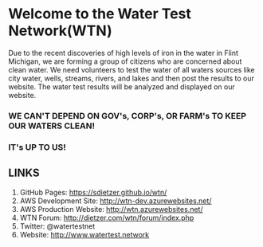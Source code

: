 # Welcome to the Water Test Network(WTN)
Due to the recent discoveries of high levels of iron in the water in Flint Michigan, we are forming a group of citizens who are concerned about clean water.  We need volunteers to test the water of all waters sources like city water, wells, streams, rivers, and lakes and then post the results to our website.  The water test results will be analyzed and displayed on our website.

### WE CAN'T DEPEND ON GOV's, CORP's, OR FARM's TO KEEP OUR WATERS CLEAN!  
### IT's UP TO US!

## LINKS
1. GitHub Pages: https://sdietzer.github.io/wtn/
2. AWS Development Site: http://wtn-dev.azurewebsites.net/
3. AWS Production Website: http://wtn.azurewebsites.net/
4. WTN Forum: http://dietzer.com/wtn/forum/index.php
5. Twitter: @watertestnet
6. Website: http://www.watertest.network


